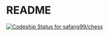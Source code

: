 # README
[![Codeship Status for safang99/chess](https://app.codeship.com/projects/9db89970-dc9a-0137-e3c6-363518a49a00/status?branch=master)](https://app.codeship.com/projects/371688)
